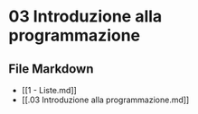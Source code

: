 # 03 Introduzione alla programmazione

## File Markdown
- [[1 - Liste.md]]
- [[.03 Introduzione alla programmazione.md]]
